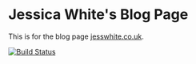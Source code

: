 # Jessica White's Blog Page

This is for the blog page [jesswhite.co.uk](https://jesswhite.co.uk).

[![Build Status](https://dev.azure.com/me0669/jesswhite.co.uk/_apis/build/status/wordshaker.jesswhite_4?branchName=master)](https://dev.azure.com/me0669/jesswhite.co.uk/_build/latest?definitionId=1&branchName=master)